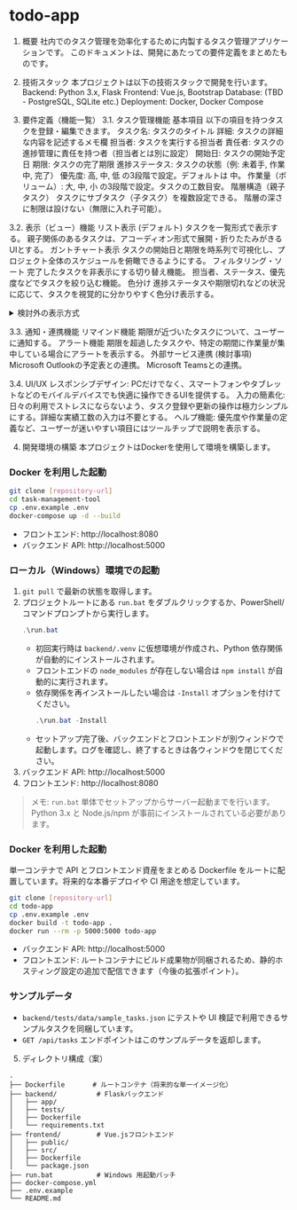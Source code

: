# todo-app

1. 概要
社内でのタスク管理を効率化するために内製するタスク管理アプリケーションです。
このドキュメントは、開発にあたっての要件定義をまとめたものです。

2. 技術スタック
本プロジェクトは以下の技術スタックで開発を行います。
Backend: Python 3.x, Flask
Frontend: Vue.js, Bootstrap
Database: (TBD - PostgreSQL, SQLite etc.)
Deployment: Docker, Docker Compose

3. 要件定義（機能一覧）
3.1. タスク管理機能
基本項目
以下の項目を持つタスクを登録・編集できます。
タスク名: タスクのタイトル
詳細: タスクの詳細な内容を記述するメモ欄
担当者: タスクを実行する担当者
責任者: タスクの進捗管理に責任を持つ者（担当者とは別に設定）
開始日: タスクの開始予定日
期限: タスクの完了期限
進捗ステータス: タスクの状態（例: 未着手, 作業中, 完了）
優先度: 高, 中, 低 の3段階で設定。デフォルトは 中。
作業量（ボリューム）: 大, 中, 小 の3段階で設定。タスクの工数目安。
階層構造（親子タスク）
タスクにサブタスク（子タスク）を複数設定できる。
階層の深さに制限は設けない（無限に入れ子可能）。

3.2. 表示（ビュー）機能
リスト表示 (デフォルト)
タスクを一覧形式で表示する。
親子関係のあるタスクは、アコーディオン形式で展開・折りたたみがきるUIとする。
ガントチャート表示
タスクの開始日と期限を時系列で可視化し、プロジェクト全体のスケジュールを俯瞰できるようにする。
フィルタリング・ソート
完了したタスクを非表示にする切り替え機能。
担当者、ステータス、優先度などでタスクを絞り込む機能。
色分け
進捗ステータスや期限切れなどの状況に応じて、タスクを視覚的に分かりやすく色分け表示する。
<details>
<summary>検討外の表示方式</summary>
看板表示: 視認性の観点から、今回の実装からは除外します。
</details>

3.3. 通知・連携機能
リマインド機能
期限が近づいたタスクについて、ユーザーに通知する。
アラート機能
期限を超過したタスクや、特定の期間に作業量が集中している場合にアラートを表示する。
外部サービス連携 (検討事項)
Microsoft Outlookの予定表との連携。
Microsoft Teamsとの連携。

3.4. UI/UX
レスポンシブデザイン: PCだけでなく、スマートフォンやタブレットなどのモバイルデバイスでも快適に操作できるUIを提供する。
入力の簡素化: 日々の利用でストレスにならないよう、タスク登録や更新の操作は極力シンプルにする。詳細な実績工数の入力は不要とする。
ヘルプ機能: 優先度や作業量の定義など、ユーザーが迷いやすい項目にはツールチップで説明を表示する。

4. 開発環境の構築
本プロジェクトはDockerを使用して環境を構築します。

### Docker を利用した起動
```bash
git clone [repository-url]
cd task-management-tool
cp .env.example .env
docker-compose up -d --build
```
- フロントエンド: http://localhost:8080
- バックエンド API: http://localhost:5000

### ローカル（Windows）環境での起動
1. `git pull` で最新の状態を取得します。
2. プロジェクトルートにある `run.bat` をダブルクリックするか、PowerShell/コマンドプロンプトから実行します。
   ```powershell
   .\run.bat
   ```
   - 初回実行時は `backend/.venv` に仮想環境が作成され、Python 依存関係が自動的にインストールされます。
   - フロントエンドの `node_modules` が存在しない場合は `npm install` が自動的に実行されます。
   - 依存関係を再インストールしたい場合は `-Install` オプションを付けてください。
     ```powershell
     .\run.bat -Install
     ```
   - セットアップ完了後、バックエンドとフロントエンドが別ウィンドウで起動します。ログを確認し、終了するときは各ウィンドウを閉じてください。
3. バックエンド API: http://localhost:5000
4. フロントエンド: http://localhost:8080

> メモ: `run.bat` 単体でセットアップからサーバー起動までを行います。Python 3.x と Node.js/npm が事前にインストールされている必要があります。

### Docker を利用した起動
単一コンテナで API とフロントエンド資産をまとめる Dockerfile をルートに配置しています。将来的な本番デプロイや CI 用途を想定しています。

```bash
git clone [repository-url]
cd todo-app
cp .env.example .env
docker build -t todo-app .
docker run --rm -p 5000:5000 todo-app
```

- バックエンド API: http://localhost:5000
- フロントエンド: ルートコンテナにビルド成果物が同梱されるため、静的ホスティング設定の追加で配信できます（今後の拡張ポイント）。

### サンプルデータ
- `backend/tests/data/sample_tasks.json` にテストや UI 検証で利用できるサンプルタスクを同梱しています。
- `GET /api/tasks` エンドポイントはこのサンプルデータを返却します。

5. ディレクトリ構成（案）
```
.
├── Dockerfile       # ルートコンテナ（将来的な単一イメージ化）
├── backend/          # Flaskバックエンド
│   ├── app/
│   ├── tests/
│   ├── Dockerfile
│   └── requirements.txt
├── frontend/         # Vue.jsフロントエンド
│   ├── public/
│   ├── src/
│   ├── Dockerfile
│   └── package.json
├── run.bat           # Windows 用起動バッチ
├── docker-compose.yml
├── .env.example
└── README.md
```
